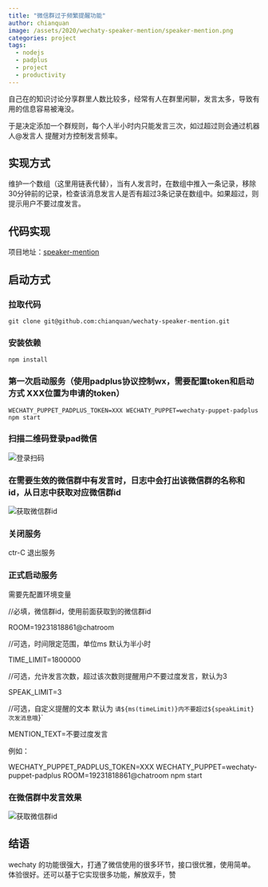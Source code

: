 ```yaml
---
title: "微信群过于频繁提醒功能"
author: chianquan
image: /assets/2020/wechaty-speaker-mention/speaker-mention.png
categories: project
tags:
  - nodejs
  - padplus
  - project
  - productivity
---
```


自己在的知识讨论分享群里人数比较多，经常有人在群里闲聊，发言太多，导致有用的信息容易被淹没。

于是决定添加一个群规则，每个人半小时内只能发言三次，如过超过则会通过机器人@发言人 提醒对方控制发言频率。

## 实现方式

维护一个数组（这里用链表代替），当有人发言时，在数组中推入一条记录，移除30分钟前的记录，检查该消息发言人是否有超过3条记录在数组中。如果超过，则提示用户不要过度发言。

## 代码实现

项目地址：[speaker-mention](https://github.com/chianquan/wechaty-speaker-mention)

## 启动方式

### 拉取代码

    git clone git@github.com:chianquan/wechaty-speaker-mention.git

### 安装依赖

    npm install

### 第一次启动服务（使用padplus协议控制wx，需要配置token和启动方式 XXX位置为申请的token）

    WECHATY_PUPPET_PADPLUS_TOKEN=XXX WECHATY_PUPPET=wechaty-puppet-padplus npm start

### 扫描二维码登录pad微信

  ![登录扫码](/assets/2020/wechaty-speaker-mention/speaker-mention-scan.png)

### 在需要生效的微信群中有发言时，日志中会打出该微信群的名称和id，从日志中获取对应微信群id

  ![获取微信群id](/assets/2020/wechaty-speaker-mention/speaker-mention-get-wxg-id.png)

### 关闭服务

  ctr-C 退出服务

### 正式启动服务

需要先配置环境变量

//必填，微信群id，使用前面获取到的微信群id

ROOM=19231818861@chatroom

//可选，时间限定范围，单位ms 默认为半小时

TIME_LIMIT=1800000

//可选，允许发言次数，超过该次数则提醒用户不要过度发言，默认为3

SPEAK_LIMIT=3

//可选，自定义提醒的文本 默认为 `请${ms(timeLimit)}内不要超过${speakLimit}次发消息哦`}`

MENTION_TEXT=不要过度发言  

例如：

  WECHATY_PUPPET_PADPLUS_TOKEN=XXX WECHATY_PUPPET=wechaty-puppet-padplus ROOM=19231818861@chatroom npm start

### 在微信群中发言效果

   ![获取微信群id](/assets/2020/wechaty-speaker-mention/speaker-mention-result.png)

## 结语

  wechaty 的功能很强大，打通了微信使用的很多环节，接口很优雅，使用简单。体验很好。还可以基于它实现很多功能，解放双手，赞

